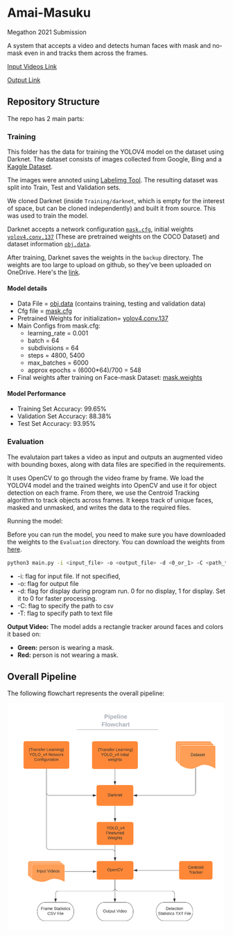 # Amai-Masuku

Megathon 2021 Submission

A system that accepts a video and detects human faces with mask and no-mask even in and tracks them across the frames. 

[Input Videos Link](https://iiitaphyd-my.sharepoint.com/:f:/g/personal/arihanth_srikar_research_iiit_ac_in/Es1LrdXYd7xMkDpbierdVfYBOEZ76tWqFTRCyHA2057GBg?e=Ehp2Br)

[Output Link](https://iiitaphyd-my.sharepoint.com/:f:/g/personal/sidharth_giri_students_iiit_ac_in/Erk7sF-f5L5BjbTO4Y84eMYB8V4Bz3w5pPpnd2lQ7orSIQ?e=Rvfu1N)

## Repository Structure

The repo has 2 main parts:

### Training

This folder has the data for training the YOLOV4 model on the dataset using Darknet. The dataset consists of images collected from Google, Bing and a [Kaggle Dataset](https://www.kaggle.com/vtech6/medical-masks-dataset).

The images were annoted using [Labelimg Tool](https://github.com/tzutalin/labelImg). The resulting dataset was split into Train, Test and Validation sets.

We cloned Darknet (inside `Training/darknet`, which is empty for the interest of space, but can be cloned independently) and built it from source. This was used to train the model.

Darknet accepts a network configuration [`mask.cfg`](https://github.com/dkapur17/Amai-Masuku/blob/master/Training/mask.cfg), initial weights [`yolov4.conv.137`](https://github.com/AlexeyAB/darknet/releases/download/darknet_yolo_v3_optimal/yolov4.conv.137) (These are pretrained weights on the COCO Dataset) and dataset information [`obj.data`](https://github.com/dkapur17/Amai-Masuku/blob/master/Training/obj.data).

After training, Darknet saves the weights in the `backup` directory. The weights are too large to upload on github, so they've been uploaded on OneDrive. Here's the [link](https://iiitaphyd-my.sharepoint.com/:u:/g/personal/sidharth_giri_students_iiit_ac_in/EdcPoaXm0ZRImds55ekNgNoB2_MwChngyUsNQCN-D51eoA?e=fFzIf2).

#### Model details

- Data File = [obj.data](https://github.com/dkapur17/Amai-Masuku/blob/master/Training/obj.data) (contains training, testing and validation data)
- Cfg file = [mask.cfg](https://github.com/dkapur17/Amai-Masuku/blob/master/mask.cfg)
- Pretrained Weights for initialization= [yolov4.conv.137](https://github.com/AlexeyAB/darknet/releases/download/darknet_yolo_v3_optimal/yolov4.conv.137)
- Main Configs from mask.cfg:
  - learning_rate = 0.001
  - batch = 64
  - subdivisions = 64
  - steps = 4800, 5400
  - max_batches = 6000
  - approx epochs = (6000\*64)/700 = 548
- Final weights after training on Face-mask Dataset: [mask.weights](https://iiitaphyd-my.sharepoint.com/:u:/g/personal/sidharth_giri_students_iiit_ac_in/EdcPoaXm0ZRImds55ekNgNoB2_MwChngyUsNQCN-D51eoA?e=fFzIf2)

#### Model Performance

* Training Set Accuracy: 99.65%
* Validation Set Accuracy: 88.38%
* Test Set Accuracy: 93.95%

### Evaluation

The evalutaion part takes a video as input and outputs an augmented video with bounding boxes, along with data files are specified in the requirements.

It uses OpenCV to go through the video frame by frame. We load the YOLOV4 model and the trained weights into OpenCV and use it for object detection on each frame. From there, we use the Centroid Tracking algorithm to track objects across frames. It keeps track of unique faces, masked and unmasked, and writes the data to the required files.

Running the model:

Before you can run the model, you need to make sure you have downloaded the weights to the `Evaluation` directory. You can download the weights from [here](https://iiitaphyd-my.sharepoint.com/personal/sidharth_giri_students_iiit_ac_in/_layouts/15/onedrive.aspx?id=%2Fpersonal%2Fsidharth%5Fgiri%5Fstudents%5Fiiit%5Fac%5Fin%2FDocuments%2Fmask%2Eweights&parent=%2Fpersonal%2Fsidharth%5Fgiri%5Fstudents%5Fiiit%5Fac%5Fin%2FDocuments&originalPath=aHR0cHM6Ly9paWl0YXBoeWQtbXkuc2hhcmVwb2ludC5jb20vOnU6L2cvcGVyc29uYWwvc2lkaGFydGhfZ2lyaV9zdHVkZW50c19paWl0X2FjX2luL0VkY1BvYVhtMFpSSW1kczU1ZWtOZ05vQjJfTXdDaG5neVVzTlFDTi1ENTFlb0E%5FcnRpbWU9OTF1Z1p1aVcyVWc).

```bash
python3 main.py -i <input_file> -o <output_file> -d <0_or_1> -C <path_to_csv> -T <path_to_textfile>
```
- -i: flag for input file. If not specified, 
- -o: flag for output file 
- -d: flag for display during program run. 0 for no display, 1 for display. Set it to 0 for faster processing.
- -C: flag to specify the path to csv
- -T: flag to specify path to text file

**Output Video:** The model adds a rectangle tracker around faces and colors it based on:

- **Green:** person is wearing a mask.
- **Red:** person is not wearing a mask.

## Overall Pipeline

The following flowchart represents the overall pipeline:

<p align="center">
<img src="Flowchart.png" width="500" alt="Pipeline"/>
</p>
<!-- ![Pipeline](Flowchart.png =250x) -->
